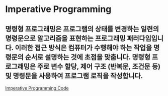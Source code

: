 # Imperative Programming 

## 명령형 프로그래밍은 프로그램의 상태를 변경하는 일련의 명령문으로 알고리즘을 표현하는 프로그래밍 패러다임입니다. 이러한 접근 방식은 컴퓨터가 수행해야 하는 작업을 명령문의 순서로 설명하는 것에 초점을 맞춥니다. 명령형 프로그래밍은 주로 변수 할당, 제어 구조 (반복문, 조건문 등) 및 명령문을 사용하여 프로그램 로직을 작성합니다.

[Imperative Programming Code](https://github-history.netlify.app/keepinmindsh/lines_edu/blob/main/paradigm/03/imperative_programming.go)
